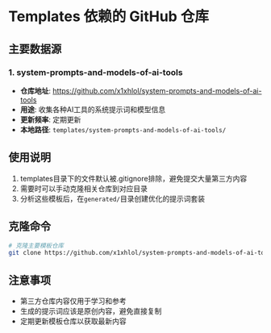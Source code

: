 # Templates 依赖的 GitHub 仓库

## 主要数据源

### 1. system-prompts-and-models-of-ai-tools
- **仓库地址**: https://github.com/x1xhlol/system-prompts-and-models-of-ai-tools
- **用途**: 收集各种AI工具的系统提示词和模型信息
- **更新频率**: 定期更新
- **本地路径**: `templates/system-prompts-and-models-of-ai-tools/`

## 使用说明

1. templates目录下的文件默认被.gitignore排除，避免提交大量第三方内容
2. 需要时可以手动克隆相关仓库到对应目录
3. 分析这些模板后，在`generated/`目录创建优化的提示词套装

## 克隆命令

```bash
# 克隆主要模板仓库
git clone https://github.com/x1xhlol/system-prompts-and-models-of-ai-tools.git templates/system-prompts-and-models-of-ai-tools
```

## 注意事项

- 第三方仓库内容仅用于学习和参考
- 生成的提示词应该是原创内容，避免直接复制
- 定期更新模板仓库以获取最新内容